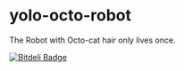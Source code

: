 yolo-octo-robot
===============

The Robot with Octo-cat hair only lives once.


[![Bitdeli Badge](https://d2weczhvl823v0.cloudfront.net/regentking/yolo-octo-robot/trend.png)](https://bitdeli.com/free "Bitdeli Badge")

